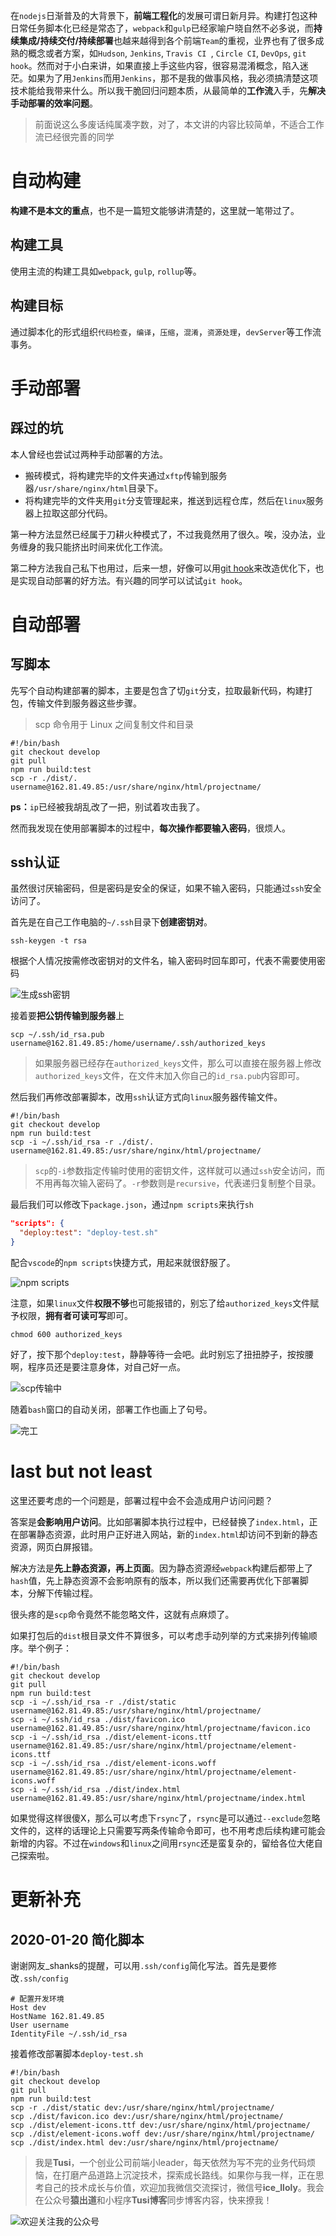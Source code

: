 在`nodejs`日渐普及的大背景下，**前端工程化**的发展可谓日新月异。构建打包这种日常任务脚本化已经是常态了，`webpack`和`gulp`已经家喻户晓自然不必多说，而**持续集成/持续交付/持续部署**也越来越得到各个前端`Team`的重视，业界也有了很多成熟的概念或者方案，如`Hudson`, `Jenkins`, `Travis CI `, `Circle CI`, `DevOps`, `git hook`。然而对于小白来讲，如果直接上手这些内容，很容易混淆概念，陷入迷茫。如果为了用`Jenkins`而用`Jenkins`，那不是我的做事风格，我必须搞清楚这项技术能给我带来什么。所以我干脆回归问题本质，从最简单的**工作流**入手，先**解决手动部署的效率问题**。

> 前面说这么多废话纯属凑字数，对了，本文讲的内容比较简单，不适合工作流已经很完善的同学

# 自动构建

**构建不是本文的重点**，也不是一篇短文能够讲清楚的，这里就一笔带过了。

## 构建工具

使用主流的构建工具如`webpack`, `gulp`, `rollup`等。

## 构建目标

通过脚本化的形式组织`代码检查`，`编译`，`压缩`，`混淆`，`资源处理`，`devServer`等工作流事务。

# 手动部署

## 踩过的坑

本人曾经也尝试过两种手动部署的方法。

- 搬砖模式，将构建完毕的文件夹通过`xftp`传输到服务器`/usr/share/nginx/html`目录下。
- 将构建完毕的文件夹用`git`分支管理起来，推送到远程仓库，然后在`linux`服务器上拉取这部分代码。

第一种方法显然已经属于刀耕火种模式了，不过我竟然用了很久。唉，没办法，业务缠身的我只能挤出时间来优化工作流。

第二种方法我自己私下也用过，后来一想，好像可以用[git hook](https://www.git-scm.com/book/zh/v2/自定义-Git-Git-钩子)来改造优化下，也是实现自动部署的好方法。有兴趣的同学可以试试`git hook`。

# 自动部署

## 写脚本

先写个自动构建部署的脚本，主要是包含了切`git`分支，拉取最新代码，构建打包，传输文件到服务器这些步骤。

> scp 命令用于 Linux 之间复制文件和目录

```shell
#!/bin/bash
git checkout develop
git pull
npm run build:test
scp -r ./dist/. username@162.81.49.85:/usr/share/nginx/html/projectname/
```

**ps：**`ip`已经被我胡乱改了一把，别试着攻击我了。

然而我发现在使用部署脚本的过程中，**每次操作都要输入密码**，很烦人。

## ssh认证

虽然很讨厌输密码，但是密码是安全的保证，如果不输入密码，只能通过`ssh`安全访问了。

首先是在自己工作电脑的`~/.ssh`目录下**创建密钥对**。

```shell
ssh-keygen -t rsa
```

根据个人情况按需修改密钥对的文件名，输入密码时回车即可，代表不需要使用密码

![生成ssh密钥](https://qncdn.wbjiang.cn/生成密钥.png)

接着要**把公钥传输到服务器**上

```shell
scp ~/.ssh/id_rsa.pub username@162.81.49.85:/home/username/.ssh/authorized_keys
```

> 如果服务器已经存在`authorized_keys`文件，那么可以直接在服务器上修改`authorized_keys`文件，在文件末加入你自己的`id_rsa.pub`内容即可。

然后我们再修改部署脚本，改用`ssh`认证方式向`linux`服务器传输文件。

```shell
#!/bin/bash
git checkout develop
npm run build:test
scp -i ~/.ssh/id_rsa -r ./dist/. username@162.81.49.85:/usr/share/nginx/html/projectname/
```

> `scp`的`-i`参数指定传输时使用的密钥文件，这样就可以通过`ssh`安全访问，而不用再每次输入密码了。`-r`参数则是`recursive`，代表递归复制整个目录。

最后我们可以修改下`package.json`，通过`npm scripts`来执行`sh`

```json
"scripts": {
  "deploy:test": "deploy-test.sh"
}
```

配合`vscode`的`npm scripts`快捷方式，用起来就很舒服了。

![npm scripts](https://qncdn.wbjiang.cn/npmscripts.png)

注意，如果`linux`文件**权限不够**也可能报错的，别忘了给`authorized_keys`文件赋予权限，**拥有者可读可写**即可。

```shell
chmod 600 authorized_keys
```

好了，按下那个`deploy:test`，静静等待一会吧。此时别忘了扭扭脖子，按按腰啊，程序员还是要注意身体，对自己好一点。

![scp传输中](https://qncdn.wbjiang.cn/scp传输中.png)

随着`bash`窗口的自动关闭，部署工作也画上了句号。

![完工](https://qncdn.wbjiang.cn/fun3.gif)

# last but not least

这里还要考虑的一个问题是，部署过程中会不会造成用户访问问题？

答案是**会影响用户访问**。比如部署脚本执行过程中，已经替换了`index.html`，正在部署静态资源，此时用户正好进入网站，新的`index.html`却访问不到新的静态资源，网页白屏报错。

解决方法是**先上静态资源，再上页面**。因为静态资源经`webpack`构建后都带上了`hash`值，先上静态资源不会影响原有的版本，所以我们还需要再优化下部署脚本，分解下传输过程。

很头疼的是`scp`命令竟然不能忽略文件，这就有点麻烦了。

如果打包后的`dist`根目录文件不算很多，可以考虑手动列举的方式来排列传输顺序。举个例子：

```shell
#!/bin/bash
git checkout develop
git pull
npm run build:test
scp -i ~/.ssh/id_rsa -r ./dist/static username@162.81.49.85:/usr/share/nginx/html/projectname/
scp -i ~/.ssh/id_rsa ./dist/favicon.ico username@162.81.49.85:/usr/share/nginx/html/projectname/favicon.ico
scp -i ~/.ssh/id_rsa ./dist/element-icons.ttf username@162.81.49.85:/usr/share/nginx/html/projectname/element-icons.ttf
scp -i ~/.ssh/id_rsa ./dist/element-icons.woff username@162.81.49.85:/usr/share/nginx/html/projectname/element-icons.woff
scp -i ~/.ssh/id_rsa ./dist/index.html username@162.81.49.85:/usr/share/nginx/html/projectname/index.html
```

如果觉得这样很傻X，那么可以考虑下`rsync`了，`rsync`是可以通过`--exclude`忽略文件的，这样的话理论上只需要写两条传输命令即可，也不用考虑后续构建可能会新增的内容。不过在`windows`和`linux`之间用`rsync`还是蛮复杂的，留给各位大佬自己探索啦。

# 更新补充

## 2020-01-20 简化脚本

谢谢网友_shanks的提醒，可以用`.ssh/config`简化写法。首先是要修改`.ssh/config`

```
# 配置开发环境
Host dev
HostName 162.81.49.85
User username
IdentityFile ~/.ssh/id_rsa
```

接着修改部署脚本`deploy-test.sh`

```shell
#!/bin/bash
git checkout develop
git pull
npm run build:test
scp -r ./dist/static dev:/usr/share/nginx/html/projectname/
scp ./dist/favicon.ico dev:/usr/share/nginx/html/projectname/
scp ./dist/element-icons.ttf dev:/usr/share/nginx/html/projectname/
scp ./dist/element-icons.woff dev:/usr/share/nginx/html/projectname/
scp ./dist/index.html dev:/usr/share/nginx/html/projectname/
```



> 我是**Tusi**，一个创业公司前端小leader，每天依然为写不完的业务代码烦恼，在打磨产品道路上沉淀技术，探索成长路线。如果你与我一样，正在思考自己的技术成长与价值，欢迎加我微信交流探讨，微信号**ice_lloly**。我会在公众号**猿出道**和小程序**Tusi博客**同步博客内容，快来撩我！

![欢迎关注我的公众号](https://qncdn.wbjiang.cn/yuanchudao_poster1.png)

<div id="gitalk-container"></div>
<link rel="stylesheet" href="https://cdn.jsdelivr.net/npm/gitalk@1/dist/gitalk.css">
<script src="https://cdn.jsdelivr.net/npm/gitalk@1/dist/gitalk.min.js"></script>
<script>
var gitalk = new Gitalk({
    clientID: "c17498a9a9fa6e17b36a",
    clientSecret: "556df0480f8f48e142432f50273ea149cf206c07",
    repo: "FE-learning",
    owner: "cumt-robin",
    admin: ["cumt-robin"],
    id: decodeURIComponent(location.pathname)
});
gitalk.render("gitalk-container");
</script>